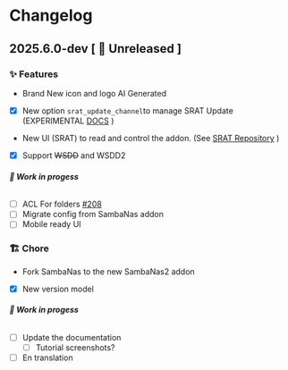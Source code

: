 # Changelog

## 2025.6.0-dev [ 🚧 Unreleased ]

###  ✨ Features
- Brand New icon and logo AI Generated
- [X] New option `srat_update_channel`to manage SRAT Update (EXPERIMENTAL [DOCS](DOCS.md) )
- New UI (SRAT) to read and control the addon. (See [SRAT Repository](https://github.com/dianlight/srat) )
- [X] Support ~~WSDD~~ and WSDD2
###### __🚧 Work in progess__
- [ ] ACL For folders [#208](https://github.com/dianlight/hassio-addons/issues/208)
- [ ] Migrate config from SambaNas addon
- [ ] Mobile ready UI

### 🏗 Chore
- Fork SambaNas to the new SambaNas2 addon
- [X] New version model
###### __🚧 Work in progess__
- [ ] Update the documentation
    - [ ] Tutorial screenshots?
- [ ] En translation 

[docs]: https://github.com/dianlight/hassio-addons/blob/master/sambanas2/DOCS.md
